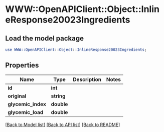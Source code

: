 # WWW::OpenAPIClient::Object::InlineResponse20023Ingredients

## Load the model package
```perl
use WWW::OpenAPIClient::Object::InlineResponse20023Ingredients;
```

## Properties
Name | Type | Description | Notes
------------ | ------------- | ------------- | -------------
**id** | **int** |  | 
**original** | **string** |  | 
**glycemic_index** | **double** |  | 
**glycemic_load** | **double** |  | 

[[Back to Model list]](../README.md#documentation-for-models) [[Back to API list]](../README.md#documentation-for-api-endpoints) [[Back to README]](../README.md)


